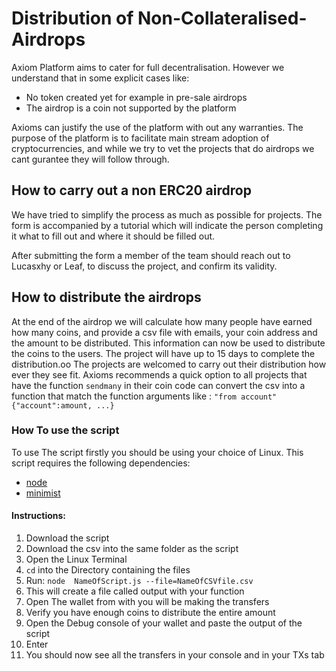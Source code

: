 # Distribution of Non-Collateralised-Airdrops
Axiom Platform aims to cater for full decentralisation. However we understand that in some explicit cases like:
 - No token created yet for example in pre-sale airdrops
 - The airdrop is a coin not supported by the platform

Axioms can justify the use of the platform with out any warranties. The purpose of the platform is to facilitate main stream adoption of cryptocurrencies, and while we try to vet the projects that do airdrops we cant gurantee they will follow through.

## How to carry out a non ERC20 airdrop
We have tried to simplify the process as much as possible for projects. The form is accompanied by a tutorial which will indicate the person completing it what to fill out and where it should be filled out.

After submitting the form a member of the team should reach out to Lucasxhy or Leaf, to discuss the project, and confirm its validity.

## How to distribute the airdrops
At the end of the airdrop we will calculate how many people have earned how many coins, and provide a csv file with emails, your coin address and the amount to be distributed. This information can now be used to distribute the coins to the users. The project will have up to 15 days to complete the distribution.oo
The projects are welcomed to carry out their distribution how ever they see fit. Axioms recommends a quick option to all projects that have the function `sendmany` in their coin code can convert the csv into a function that match the function arguments like : `"from account" {"account":amount, ...}`

### How To use the script
To use The script firstly you should be using your choice of Linux. This script requires the following dependencies:
 - [node](https://nodejs.org/en/download/package-manager/)
 - [minimist](https://www.npmjs.com/package/minimist)

#### Instructions:
 1. Download the script
 2. Download the csv into the same folder as the script
 3. Open the Linux Terminal
 4. `cd` into the Directory containing the files
 5. Run: `node  NameOfScript.js --file=NameOfCSVfile.csv`
 6. This will create a file called output with your function
 7. Open The wallet from with you will be making the transfers
 8. Verify you have enough coins to distribute the entire amount
 9. Open the Debug console of your wallet and paste the output of the script
 10. Enter
 11. You should now see all the transfers in your console and in your TXs tab
